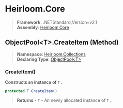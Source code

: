 # Heirloom.Core

> **Framework**: .NETStandard,Version=v2.1  
> **Assembly**: [Heirloom.Core][0]

## ObjectPool\<T>.CreateItem (Method)

> **Namespace**: [Heirloom.Collections][0]  
> **Declaring Type**: [ObjectPool\<T>][1]

### CreateItem()

Constructs an instance of `T` .

```cs
protected T CreateItem()
```

> **Returns** - `T` - An newly allocated instance of `T` .

[0]: ../../../Heirloom.Core.md
[1]: ../ObjectPool[T].md
